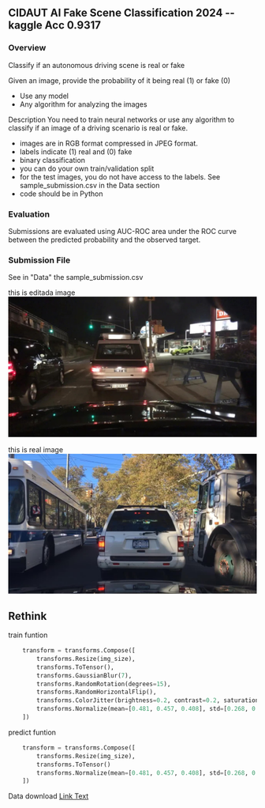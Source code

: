 ## CIDAUT AI Fake Scene Classification 2024 --kaggle  Acc 0.9317

### Overview

Classify if an autonomous driving scene is real or fake

Given an image, provide the probability of it being real (1) or fake (0)

- Use any model
- Any algorithm for analyzing the images

Description
You need to train neural networks or use any algorithm to classify if an image of a driving scenario is real or fake.

- images are in RGB format compressed in JPEG format.
- labels indicate (1) real and (0) fake
- binary classification
- you can do your own train/validation split
- for the test images, you do not have access to the labels. See sample_submission.csv in the Data section
- code should be in Python

### Evaluation
Submissions are evaluated using AUC-ROC area under the ROC curve between the predicted probability and the observed target.

### Submission File
See in "Data" the sample_submission.csv

this is editada image
![Image](1.jpg)

this is real image
![Image](3.jpg)

## Rethink
train funtion
```python
    transform = transforms.Compose([
        transforms.Resize(img_size),
        transforms.ToTensor(),
        transforms.GaussianBlur(7),
        transforms.RandomRotation(degrees=15),
        transforms.RandomHorizontalFlip(),
        transforms.ColorJitter(brightness=0.2, contrast=0.2, saturation=0.2),
        transforms.Normalize(mean=[0.481, 0.457, 0.408], std=[0.268, 0.261, 0.275])
    ])
```
predict funtion
```python
    transform = transforms.Compose([
        transforms.Resize(img_size),
        transforms.ToTensor()
        transforms.Normalize(mean=[0.481, 0.457, 0.408], std=[0.268, 0.261, 0.275]) # need
    ])
```

Data download
[Link Text](https://www.kaggle.com/competitions/cidaut-ai-fake-scene-classification-2024/data)
